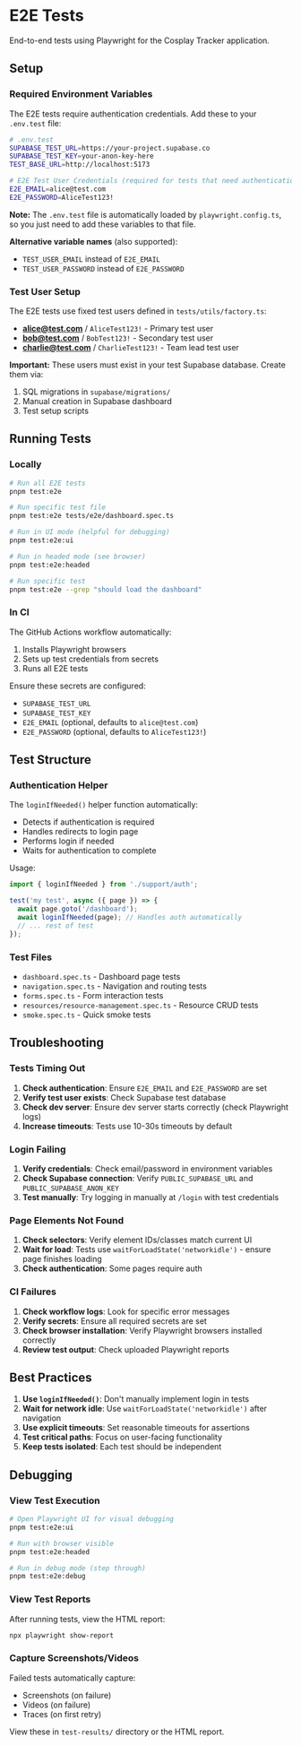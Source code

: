 # E2E Tests

End-to-end tests using Playwright for the Cosplay Tracker application.

## Setup

### Required Environment Variables

The E2E tests require authentication credentials. Add these to your `.env.test` file:

```bash
# .env.test
SUPABASE_TEST_URL=https://your-project.supabase.co
SUPABASE_TEST_KEY=your-anon-key-here
TEST_BASE_URL=http://localhost:5173

# E2E Test User Credentials (required for tests that need authentication)
E2E_EMAIL=alice@test.com
E2E_PASSWORD=AliceTest123!
```

**Note:** The `.env.test` file is automatically loaded by `playwright.config.ts`, so you just need to add these variables to that file.

**Alternative variable names** (also supported):
- `TEST_USER_EMAIL` instead of `E2E_EMAIL`
- `TEST_USER_PASSWORD` instead of `E2E_PASSWORD`

### Test User Setup

The E2E tests use fixed test users defined in `tests/utils/factory.ts`:

- **alice@test.com** / `AliceTest123!` - Primary test user
- **bob@test.com** / `BobTest123!` - Secondary test user
- **charlie@test.com** / `CharlieTest123!` - Team lead test user

**Important:** These users must exist in your test Supabase database. Create them via:
1. SQL migrations in `supabase/migrations/`
2. Manual creation in Supabase dashboard
3. Test setup scripts

## Running Tests

### Locally

```bash
# Run all E2E tests
pnpm test:e2e

# Run specific test file
pnpm test:e2e tests/e2e/dashboard.spec.ts

# Run in UI mode (helpful for debugging)
pnpm test:e2e:ui

# Run in headed mode (see browser)
pnpm test:e2e:headed

# Run specific test
pnpm test:e2e --grep "should load the dashboard"
```

### In CI

The GitHub Actions workflow automatically:
1. Installs Playwright browsers
2. Sets up test credentials from secrets
3. Runs all E2E tests

Ensure these secrets are configured:
- `SUPABASE_TEST_URL`
- `SUPABASE_TEST_KEY`
- `E2E_EMAIL` (optional, defaults to `alice@test.com`)
- `E2E_PASSWORD` (optional, defaults to `AliceTest123!`)

## Test Structure

### Authentication Helper

The `loginIfNeeded()` helper function automatically:
- Detects if authentication is required
- Handles redirects to login page
- Performs login if needed
- Waits for authentication to complete

Usage:
```typescript
import { loginIfNeeded } from './support/auth';

test('my test', async ({ page }) => {
  await page.goto('/dashboard');
  await loginIfNeeded(page); // Handles auth automatically
  // ... rest of test
});
```

### Test Files

- `dashboard.spec.ts` - Dashboard page tests
- `navigation.spec.ts` - Navigation and routing tests
- `forms.spec.ts` - Form interaction tests
- `resources/resource-management.spec.ts` - Resource CRUD tests
- `smoke.spec.ts` - Quick smoke tests

## Troubleshooting

### Tests Timing Out

1. **Check authentication**: Ensure `E2E_EMAIL` and `E2E_PASSWORD` are set
2. **Verify test user exists**: Check Supabase test database
3. **Check dev server**: Ensure dev server starts correctly (check Playwright logs)
4. **Increase timeouts**: Tests use 10-30s timeouts by default

### Login Failing

1. **Verify credentials**: Check email/password in environment variables
2. **Check Supabase connection**: Verify `PUBLIC_SUPABASE_URL` and `PUBLIC_SUPABASE_ANON_KEY`
3. **Test manually**: Try logging in manually at `/login` with test credentials

### Page Elements Not Found

1. **Check selectors**: Verify element IDs/classes match current UI
2. **Wait for load**: Tests use `waitForLoadState('networkidle')` - ensure page finishes loading
3. **Check authentication**: Some pages require auth

### CI Failures

1. **Check workflow logs**: Look for specific error messages
2. **Verify secrets**: Ensure all required secrets are set
3. **Check browser installation**: Verify Playwright browsers installed correctly
4. **Review test output**: Check uploaded Playwright reports

## Best Practices

1. **Use `loginIfNeeded()`**: Don't manually implement login in tests
2. **Wait for network idle**: Use `waitForLoadState('networkidle')` after navigation
3. **Use explicit timeouts**: Set reasonable timeouts for assertions
4. **Test critical paths**: Focus on user-facing functionality
5. **Keep tests isolated**: Each test should be independent

## Debugging

### View Test Execution

```bash
# Open Playwright UI for visual debugging
pnpm test:e2e:ui

# Run with browser visible
pnpm test:e2e:headed

# Run in debug mode (step through)
pnpm test:e2e:debug
```

### View Test Reports

After running tests, view the HTML report:

```bash
npx playwright show-report
```

### Capture Screenshots/Videos

Failed tests automatically capture:
- Screenshots (on failure)
- Videos (on failure)
- Traces (on first retry)

View these in `test-results/` directory or the HTML report.

